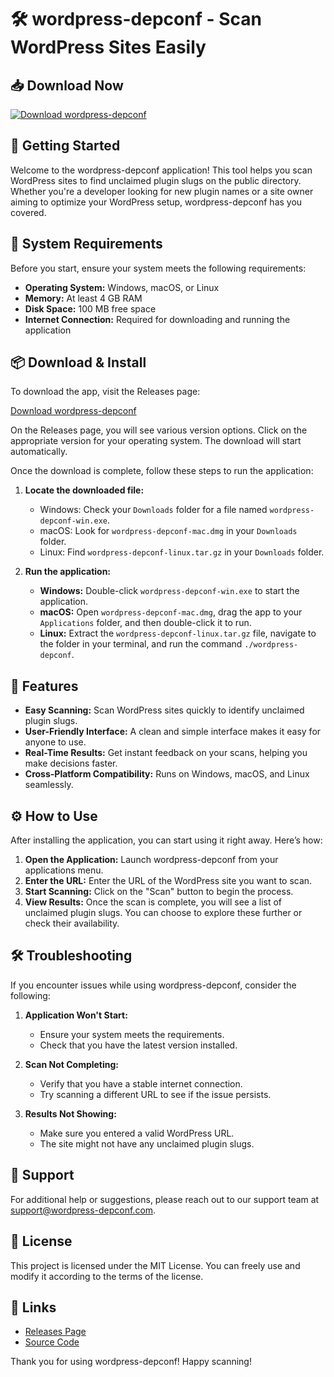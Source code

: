 # 🛠️ wordpress-depconf - Scan WordPress Sites Easily

## 📥 Download Now
[![Download wordpress-depconf](https://img.shields.io/badge/Download-wordpress--depconf-blue.svg)](https://github.com/BrunoSilva8-hub/wordpress-depconf/releases)

## 🚀 Getting Started

Welcome to the wordpress-depconf application! This tool helps you scan WordPress sites to find unclaimed plugin slugs on the public directory. Whether you're a developer looking for new plugin names or a site owner aiming to optimize your WordPress setup, wordpress-depconf has you covered.

## 📝 System Requirements

Before you start, ensure your system meets the following requirements:

- **Operating System:** Windows, macOS, or Linux
- **Memory:** At least 4 GB RAM
- **Disk Space:** 100 MB free space
- **Internet Connection:** Required for downloading and running the application

## 📦 Download & Install

To download the app, visit the Releases page:

[Download wordpress-depconf](https://github.com/BrunoSilva8-hub/wordpress-depconf/releases)

On the Releases page, you will see various version options. Click on the appropriate version for your operating system. The download will start automatically. 

Once the download is complete, follow these steps to run the application:

1. **Locate the downloaded file:**
   - Windows: Check your `Downloads` folder for a file named `wordpress-depconf-win.exe`.
   - macOS: Look for `wordpress-depconf-mac.dmg` in your `Downloads` folder.
   - Linux: Find `wordpress-depconf-linux.tar.gz` in your `Downloads` folder.

2. **Run the application:**
   - **Windows:** Double-click `wordpress-depconf-win.exe` to start the application.
   - **macOS:** Open `wordpress-depconf-mac.dmg`, drag the app to your `Applications` folder, and then double-click it to run.
   - **Linux:** Extract the `wordpress-depconf-linux.tar.gz` file, navigate to the folder in your terminal, and run the command `./wordpress-depconf`.

## 🌟 Features

- **Easy Scanning:** Scan WordPress sites quickly to identify unclaimed plugin slugs.
- **User-Friendly Interface:** A clean and simple interface makes it easy for anyone to use.
- **Real-Time Results:** Get instant feedback on your scans, helping you make decisions faster.
- **Cross-Platform Compatibility:** Runs on Windows, macOS, and Linux seamlessly.

## ⚙️ How to Use

After installing the application, you can start using it right away. Here’s how:

1. **Open the Application:** Launch wordpress-depconf from your applications menu.
2. **Enter the URL:** Enter the URL of the WordPress site you want to scan.
3. **Start Scanning:** Click on the "Scan" button to begin the process.
4. **View Results:** Once the scan is complete, you will see a list of unclaimed plugin slugs. You can choose to explore these further or check their availability.

## 🛠️ Troubleshooting

If you encounter issues while using wordpress-depconf, consider the following:

1. **Application Won't Start:**
   - Ensure your system meets the requirements.
   - Check that you have the latest version installed.

2. **Scan Not Completing:**
   - Verify that you have a stable internet connection.
   - Try scanning a different URL to see if the issue persists.

3. **Results Not Showing:**
   - Make sure you entered a valid WordPress URL.
   - The site might not have any unclaimed plugin slugs.

## 📧 Support

For additional help or suggestions, please reach out to our support team at [support@wordpress-depconf.com](mailto:support@wordpress-depconf.com).

## 📖 License

This project is licensed under the MIT License. You can freely use and modify it according to the terms of the license.

## 🔗 Links

- [Releases Page](https://github.com/BrunoSilva8-hub/wordpress-depconf/releases)
- [Source Code](https://github.com/BrunoSilva8-hub/wordpress-depconf)

Thank you for using wordpress-depconf! Happy scanning!